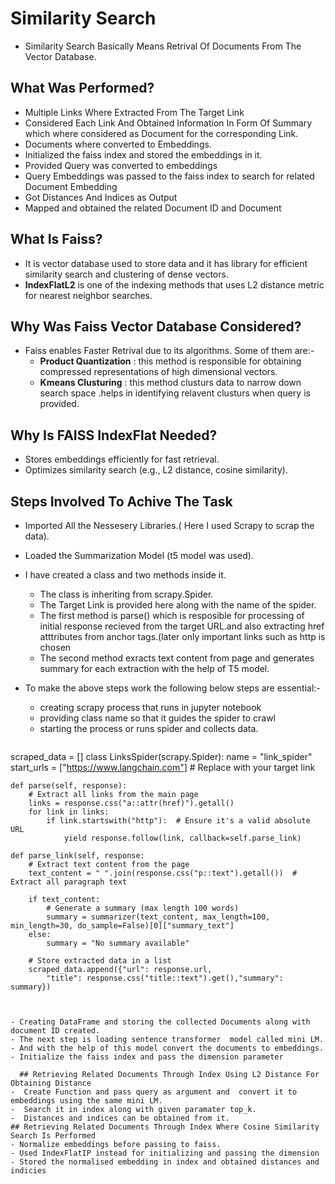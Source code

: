 # Similarity Search
- Similarity Search Basically Means Retrival Of Documents From The Vector Database.

## What Was Performed?
- Multiple Links Where Extracted From The Target Link
- Considered Each Link And Obtained Information In Form Of Summary which where considered as Document for the corresponding Link.
- Documents where converted to Embeddings.
- Initialized the faiss index and stored the embeddings in it.
- Provided Query was converted to embeddings
- Query Embeddings was passed to the faiss index to search for related Document Embedding
- Got Distances And Indices as Output 
- Mapped and obtained the related Document ID and Document

## What Is Faiss?
- It is vector database used to store data and it has library for efficient similarity search and clustering of dense vectors.
- **IndexFlatL2** is one of the indexing methods that uses  L2 distance metric for nearest neighbor searches.


## Why Was Faiss Vector Database Considered?
- Faiss enables Faster Retrival due to its algorithms. Some of them are:-
  -  **Product Quantization** : this method is responsible for obtaining compressed representations of high dimensional vectors.
  -  **Kmeans Clusturing** : this method clusturs data to narrow down search space .helps in identifying relavent clusturs when query is provided.
 
## Why Is FAISS IndexFlat Needed?
- Stores embeddings efficiently for fast retrieval.
- Optimizes similarity search (e.g., L2 distance, cosine similarity).

## Steps Involved To Achive The Task
- Imported All the Nessesery Libraries.( Here I used Scrapy to scrap the data).

- Loaded the Summarization Model (t5 model was used).
- I have created a class  and two methods inside it.
   - The class is inheriting from scrapy.Spider.
   - The Target Link is provided here along with the name of the spider.
   - The first method is parse() which is resposible for processing of initial response recieved from the target URL.and also extracting href atttributes from anchor tags.(later only important links such as http is chosen 
   - The second method exracts text content from page and generates summary for each extraction with the help of T5 model.
- To make the above steps work the following below steps are essential:-
  - creating scrapy process that runs in jupyter notebook
  - providing class name so that it guides the spider to crawl
  - starting the process or runs spider and collects data.
  
  ```python
scraped_data = []
class LinksSpider(scrapy.Spider):
    name = "link_spider"
    start_urls = ["https://www.langchain.com"]  # Replace with your target link

    def parse(self, response):
        # Extract all links from the main page
        links = response.css("a::attr(href)").getall()
        for link in links:
            if link.startswith("http"):  # Ensure it's a valid absolute URL
                yield response.follow(link, callback=self.parse_link)

    def parse_link(self, response:
        # Extract text content from the page
        text_content = " ".join(response.css("p::text").getall())  # Extract all paragraph text

        if text_content:
            # Generate a summary (max length 100 words)
            summary = summarizer(text_content, max_length=100, min_length=30, do_sample=False)[0]["summary_text"]
        else:
            summary = "No summary available"

        # Store extracted data in a list
        scraped_data.append({"url": response.url,
            "title": response.css("title::text").get(),"summary": summary})  
```

    
- Creating DataFrame and storing the collected Documents along with document ID created.
- The next step is loading sentence transformer  model called mini LM.    
- And with the help of this model convert the documents to embeddings.
- Initialize the faiss index and pass the dimension parameter

  ## Retrieving Related Documents Through Index Using L2 Distance For Obtaining Distance
-  Create Function and pass query as argument and  convert it to embeddings using the same mini LM.
-  Search it in index along with given paramater top_k.
-  Distances and indices can be obtained from it.
## Retrieving Related Documents Through Index Where Cosine Similarity Search Is Performed
- Normalize embeddings before passing to faiss.
- Used IndexFlatIP instead for initializing and passing the dimension
- Stored the normalised embedding in index and obtained distances and indicies

